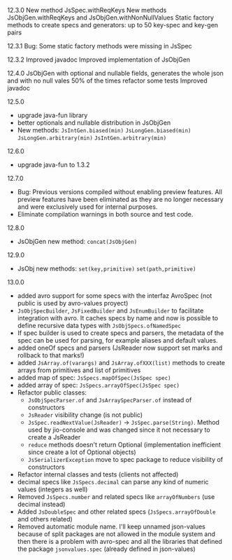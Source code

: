 12.3.0
New method JsSpec.withReqKeys
New methods JsObjGen.withReqKeys and JsObjGen.withNonNullValues
Static factory methods to create specs and generators: up to 50 key-spec and key-gen pairs

12.3.1
Bug: Some static factory methods were missing in JsSpec

12.3.2
Improved javadoc
Improved implementation of JsObjGen

12.4.0
JsObjGen with optional and nullable fields, generates the whole json and with no null vales 50% of the times
refactor some tests
Improved javadoc

12.5.0
- upgrade java-fun library
- better optionals and nullable distribution in JsObjGen
- New methods:
  `JsIntGen.biased(min)`
  `JsLongGen.biased(min)`
  `JsLongGen.arbitrary(min)`
  `JsIntGen.arbitrary(min)`

12.6.0
- upgrade java-fun to 1.3.2

12.7.0
- Bug: Previous versions compiled without enabling preview features. All preview features have been eliminated as they are
  no longer necessary and were exclusively used for internal purposes.
- Eliminate compilation warnings in both source and test code.

12.8.0
- JsObjGen new method:
   `concat(JsObjGen)`

12.9.0
- JsObj new methods: 
   `set(key,primitive)`
   `set(path,primitive)`

13.0.0
- added avro support for some specs with the interfaz AvroSpec (not public is used by avro-values proyect)
- `JsObjSpecBuilder`, `JsFixedBuilder` and `JsEnumBuilder` to facilitate integration with avro. It
   caches specs by name and now is possible to define recursive data types with `JsObjSpecs.ofNamedSpec`
- If spec builder is used to create specs and parsers, the metadata of the spec
  can be used for parsing, for example aliases and default values.
- added oneOf specs and parsers (JsReader now support set marks and rollback to that marks!)
- added `JsArray.of(varargs)` and `JsArray.ofXXX(list)`  methods to create arrays from primitives and list of primitives
- added map of spec: `JsSpecs.mapOfSpec(JsSpec spec)`
- added array of spec: `JsSpecs.arrayOfSpec(JsSpec spec)`
- Refactor public classes: 
    - `JsObjSpecParser.of` and `JsArraySpecParser.of` instead of constructors
    - `JsReader` visibility change (is not public)
    -  `JsSpec.readNextValue(JsReader)` -> `JsSpec.parse(String)`. Method used by jio-console and was changed
        since it not necessary to create a JsReader
    - `reduce` methods doesn't return Optional (implementation inefficient since create a lot of Optional objects)
    - `JsSerializerException` move to spec package to reduce visibility of constructors
- Refactor internal classes and tests (clients not affected)
- decimal specs like `JsSpecs.decimal` can parse any kind of numeric values (integers as well)
- Removed `JsSpecs.number` and related specs like `arrayOfNumbers`  (use decimal instead)
- Added `JsDoubleSpec` and other related specs (`JsSpecs.arrayOfDouble` and others related)
- Removed automatic module name. I'll keep unnamed json-values because of split packages are
  not allowed in the module system and then there is a problem with avro-spec and all the libraries
  that defined the package `jsonvalues.spec` (already defined in json-values)
